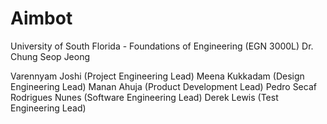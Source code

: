# Aimbot

University of South Florida - Foundations of Engineering (EGN 3000L)
Dr. Chung Seop Jeong

Varennyam Joshi (Project Engineering Lead)
Meena Kukkadam (Design Engineering Lead)
Manan Ahuja (Product Development Lead)
Pedro Secaf Rodrigues Nunes (Software Engineering Lead)
Derek Lewis (Test Engineering Lead)
